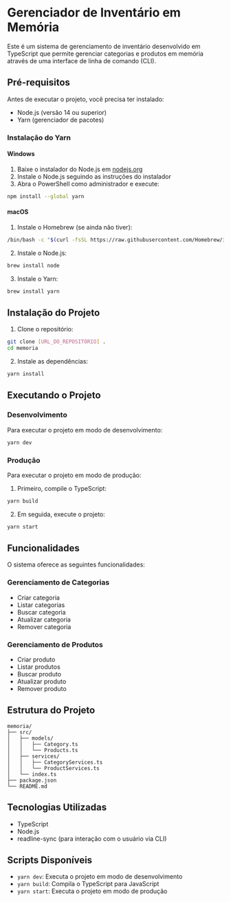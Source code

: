 # Gerenciador de Inventário em Memória

Este é um sistema de gerenciamento de inventário desenvolvido em TypeScript que permite gerenciar categorias e produtos em memória através de uma interface de linha de comando (CLI).

## Pré-requisitos

Antes de executar o projeto, você precisa ter instalado:

- Node.js (versão 14 ou superior)
- Yarn (gerenciador de pacotes)

### Instalação do Yarn

#### Windows

1. Baixe o instalador do Node.js em [nodejs.org](https://nodejs.org/)
2. Instale o Node.js seguindo as instruções do instalador
3. Abra o PowerShell como administrador e execute:
```bash
npm install --global yarn
```

#### macOS

1. Instale o Homebrew (se ainda não tiver):
```bash
/bin/bash -c "$(curl -fsSL https://raw.githubusercontent.com/Homebrew/install/HEAD/install.sh)"
```

2. Instale o Node.js:
```bash
brew install node
```

3. Instale o Yarn:
```bash
brew install yarn
```

## Instalação do Projeto

1. Clone o repositório:
```bash
git clone [URL_DO_REPOSITÓRIO] .
cd memoria
```

2. Instale as dependências:
```bash
yarn install
```

## Executando o Projeto

### Desenvolvimento

Para executar o projeto em modo de desenvolvimento:
```bash
yarn dev
```

### Produção

Para executar o projeto em modo de produção:

1. Primeiro, compile o TypeScript:
```bash
yarn build
```

2. Em seguida, execute o projeto:
```bash
yarn start
```

## Funcionalidades

O sistema oferece as seguintes funcionalidades:

### Gerenciamento de Categorias
- Criar categoria
- Listar categorias
- Buscar categoria
- Atualizar categoria
- Remover categoria

### Gerenciamento de Produtos
- Criar produto
- Listar produtos
- Buscar produto
- Atualizar produto
- Remover produto

## Estrutura do Projeto

```
memoria/
├── src/
│   ├── models/
│   │   ├── Category.ts
│   │   └── Products.ts
│   ├── services/
│   │   ├── CategoryServices.ts
│   │   └── ProductServices.ts
│   └── index.ts
├── package.json
└── README.md
```

## Tecnologias Utilizadas

- TypeScript
- Node.js
- readline-sync (para interação com o usuário via CLI)

## Scripts Disponíveis

- `yarn dev`: Executa o projeto em modo de desenvolvimento
- `yarn build`: Compila o TypeScript para JavaScript
- `yarn start`: Executa o projeto em modo de produção
